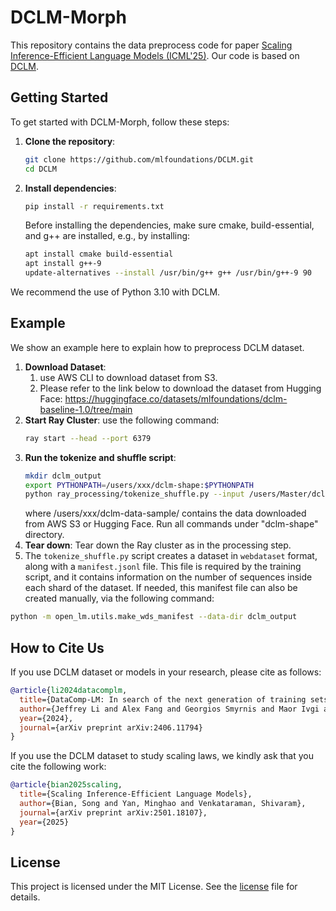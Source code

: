 # DCLM-Morph

This repository contains the data preprocess code for paper [Scaling Inference-Efficient Language Models (ICML'25)](https://arxiv.org/pdf/2501.18107). Our code is based on [DCLM](https://github.com/mlfoundations/dclm).

## Getting Started

To get started with DCLM-Morph, follow these steps:

1. **Clone the repository**:
    ```bash
    git clone https://github.com/mlfoundations/DCLM.git
    cd DCLM
    ```

2. **Install dependencies**:
    ```bash
    pip install -r requirements.txt
    ```
    Before installing the dependencies, make sure cmake, build-essential, and g++ are installed, e.g., by installing:
    ```bash
    apt install cmake build-essential
    apt install g++-9
    update-alternatives --install /usr/bin/g++ g++ /usr/bin/g++-9 90
    ```

We recommend the use of Python 3.10 with DCLM.


## Example
We show an example here to explain how to preprocess DCLM dataset.

1. **Download Dataset**: 
   1. use AWS CLI to download dataset from S3. 
   2. Please refer to the link below to download the dataset from Hugging Face: https://huggingface.co/datasets/mlfoundations/dclm-baseline-1.0/tree/main
2. **Start Ray Cluster**: use the following command:
    ```bash
    ray start --head --port 6379
    ```
3. **Run the tokenize and shuffle script**:
    ```bash
    mkdir dclm_output
    export PYTHONPATH=/users/xxx/dclm-shape:$PYTHONPATH
    python ray_processing/tokenize_shuffle.py --input /users/Master/dclm-data-sample/ --readable_name dclm_shard --output dclm_output --content_key text
    ```
    where /users/xxx/dclm-data-sample/ contains the data downloaded from AWS S3 or Hugging Face. Run all commands under "dclm-shape" directory.
4. **Tear down**: Tear down the Ray cluster as in the processing step.
5. The `tokenize_shuffle.py` script creates a dataset in `webdataset` format, along with a `manifest.jsonl` file. This file is required by the training script, and it contains information on the number of sequences inside each shard of the dataset. If needed, this manifest file can also be created manually, via the following command:

```bash
python -m open_lm.utils.make_wds_manifest --data-dir dclm_output
```


## How to Cite Us

If you use DCLM dataset or models in your research, please cite as follows:

```bibtex
@article{li2024datacomplm,
  title={DataComp-LM: In search of the next generation of training sets for language models}, 
  author={Jeffrey Li and Alex Fang and Georgios Smyrnis and Maor Ivgi and Matt Jordan and Samir Gadre and Hritik Bansal and Etash Guha and Sedrick Keh and Kushal Arora and Saurabh Garg and Rui Xin and Niklas Muennighoff and Reinhard Heckel and Jean Mercat and Mayee Chen and Suchin Gururangan and Mitchell Wortsman and Alon Albalak and Yonatan Bitton and Marianna Nezhurina and Amro Abbas and Cheng-Yu Hsieh and Dhruba Ghosh and Josh Gardner and Maciej Kilian and Hanlin Zhang and Rulin Shao and Sarah Pratt and Sunny Sanyal and Gabriel Ilharco and Giannis Daras and Kalyani Marathe and Aaron Gokaslan and Jieyu Zhang and Khyathi Chandu and Thao Nguyen and Igor Vasiljevic and Sham Kakade and Shuran Song and Sujay Sanghavi and Fartash Faghri and Sewoong Oh and Luke Zettlemoyer and Kyle Lo and Alaaeldin El-Nouby and Hadi Pouransari and Alexander Toshev and Stephanie Wang and Dirk Groeneveld and Luca Soldaini and Pang Wei Koh and Jenia Jitsev and Thomas Kollar and Alexandros G. Dimakis and Yair Carmon and Achal Dave and Ludwig Schmidt and Vaishaal Shankar},
  year={2024},
  journal={arXiv preprint arXiv:2406.11794}
}
```

If you use the DCLM dataset to study scaling laws, we kindly ask that you cite the following work:
```bibtex
@article{bian2025scaling,
  title={Scaling Inference-Efficient Language Models},
  author={Bian, Song and Yan, Minghao and Venkataraman, Shivaram},
  journal={arXiv preprint arXiv:2501.18107},
  year={2025}
}
```

## License
This project is licensed under the MIT License. See the [license](LICENSE.txt) file for details.

